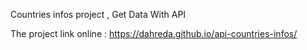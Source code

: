 Countries infos project , Get Data With API

The project link online : https://dahreda.github.io/api-countries-infos/
